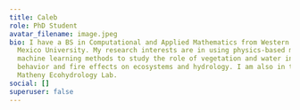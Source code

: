 ```yaml
---
title: Caleb
role: PhD Student
avatar_filename: image.jpeg
bio: I have a BS in Computational and Applied Mathematics from Western New
  Mexico University. My research interests are in using physics-based models and
  machine learning methods to study the role of vegetation and water in fire
  behavior and fire effects on ecosystems and hydrology. I am also in the
  Matheny Ecohydrology Lab.
social: []
superuser: false
---
```

